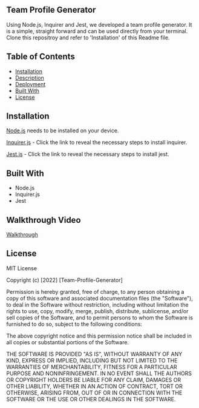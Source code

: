 
## Team Profile Generator


Using Node.js, Inquirer and Jest, we developed a team profile generator. It is a simple, straight forward and can be used directly from your terminal. Clone this repositroy and refer to 'Installation' of this Readme file.
## Table of Contents

- [Installation](#Installation)
- [Description](#Description)
- [Deployment](#Deployment)
- [Built With](#Built-With)
- [License](#license)

## Installation

[Node.js](https://nodejs.org/en/download/) needs to be installed on your device.

[Inquirer.js](https://www.npmjs.com/package/inquirer#installation) - Click the link to reveal the necessary steps to install inquirer. 

[Jest.js](https://jestjs.io/docs/getting-started) - Click the link to reveal the necessary steps to install jest.
## Built With
 - Node.js
 - Inquirer.js
 - Jest
## Walkthrough Video
<a href="https://drive.google.com/file/d/184KswqHyfnhWVU0lKlNw3n3O2OYxJlLL/view" target="_blank">Walkthrough</a>

## License

MIT License

Copyright (c) [2022] [Team-Profile-Generator]

Permission is hereby granted, free of charge, to any person obtaining a copy
of this software and associated documentation files (the "Software"), to deal
in the Software without restriction, including without limitation the rights
to use, copy, modify, merge, publish, distribute, sublicense, and/or sell
copies of the Software, and to permit persons to whom the Software is
furnished to do so, subject to the following conditions:

The above copyright notice and this permission notice shall be included in all
copies or substantial portions of the Software.

THE SOFTWARE IS PROVIDED "AS IS", WITHOUT WARRANTY OF ANY KIND, EXPRESS OR
IMPLIED, INCLUDING BUT NOT LIMITED TO THE WARRANTIES OF MERCHANTABILITY,
FITNESS FOR A PARTICULAR PURPOSE AND NONINFRINGEMENT. IN NO EVENT SHALL THE
AUTHORS OR COPYRIGHT HOLDERS BE LIABLE FOR ANY CLAIM, DAMAGES OR OTHER
LIABILITY, WHETHER IN AN ACTION OF CONTRACT, TORT OR OTHERWISE, ARISING FROM,
OUT OF OR IN CONNECTION WITH THE SOFTWARE OR THE USE OR OTHER DEALINGS IN THE
SOFTWARE.
